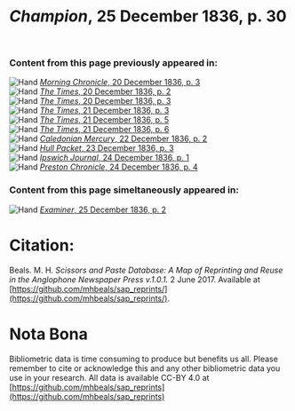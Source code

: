 # *Champion*, 25 December 1836, p. 30  
  
### Content from this page previously appeared in:  
![Hand](http://scissorsandpaste.net/wp-content/uploads/2017/06/smallhandpointer.png) [*Morning Chronicle*, 20 December 1836, p. 3](https://mhbeals.github.io/sap_html/Morning-Chronicle/Morning-Chronicle-20-December-1836-p-3)  
![Hand](http://scissorsandpaste.net/wp-content/uploads/2017/06/smallhandpointer.png) [*The Times*, 20 December 1836, p. 2](https://mhbeals.github.io/sap_html/The-Times/The-Times-20-December-1836-p-2)  
![Hand](http://scissorsandpaste.net/wp-content/uploads/2017/06/smallhandpointer.png) [*The Times*, 20 December 1836, p. 3](https://mhbeals.github.io/sap_html/The-Times/The-Times-20-December-1836-p-3)  
![Hand](http://scissorsandpaste.net/wp-content/uploads/2017/06/smallhandpointer.png) [*The Times*, 21 December 1836, p. 3](https://mhbeals.github.io/sap_html/The-Times/The-Times-21-December-1836-p-3)  
![Hand](http://scissorsandpaste.net/wp-content/uploads/2017/06/smallhandpointer.png) [*The Times*, 21 December 1836, p. 5](https://mhbeals.github.io/sap_html/The-Times/The-Times-21-December-1836-p-5)  
![Hand](http://scissorsandpaste.net/wp-content/uploads/2017/06/smallhandpointer.png) [*The Times*, 21 December 1836, p. 6](https://mhbeals.github.io/sap_html/The-Times/The-Times-21-December-1836-p-6)  
![Hand](http://scissorsandpaste.net/wp-content/uploads/2017/06/smallhandpointer.png) [*Caledonian Mercury*, 22 December 1836, p. 2](https://mhbeals.github.io/sap_html/Caledonian-Mercury/Caledonian-Mercury-22-December-1836-p-2)  
![Hand](http://scissorsandpaste.net/wp-content/uploads/2017/06/smallhandpointer.png) [*Hull Packet*, 23 December 1836, p. 3](https://mhbeals.github.io/sap_html/Hull-Packet/Hull-Packet-23-December-1836-p-3)  
![Hand](http://scissorsandpaste.net/wp-content/uploads/2017/06/smallhandpointer.png) [*Ipswich Journal*, 24 December 1836, p. 1](https://mhbeals.github.io/sap_html/Ipswich-Journal/Ipswich-Journal-24-December-1836-p-1)  
![Hand](http://scissorsandpaste.net/wp-content/uploads/2017/06/smallhandpointer.png) [*Preston Chronicle*, 24 December 1836, p. 4](https://mhbeals.github.io/sap_html/Preston-Chronicle/Preston-Chronicle-24-December-1836-p-4)  
  
### Content from this page simeltaneously appeared in:  
![Hand](http://scissorsandpaste.net/wp-content/uploads/2017/06/smallhandpointer.png) [*Examiner*, 25 December 1836, p. 2](https://mhbeals.github.io/sap_html/Examiner/Examiner-25-December-1836-p-2)  


# Citation: 

Beals. M. H. *Scissors and Paste Database: A Map of Reprinting and Reuse in the Anglophone Newspaper Press v.1.0.1.* 2 June 2017. Available at [https://github.com/mhbeals/sap_reprints/](https://github.com/mhbeals/sap_reprints/). 

# Nota Bona

Bibliometric data is time consuming to produce but benefits us all. Please remember to cite or acknowledge this and any other bibliometric data you use in your research. All data is available CC-BY 4.0 at [https://github.com/mhbeals/sap_reprints](https://github.com/mhbeals/sap_reprints)